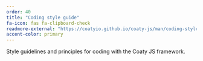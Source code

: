 ```yaml
---
order: 40
title: "Coding style guide"
fa-icon: fas fa-clipboard-check
readmore-external: "https://coatyio.github.io/coaty-js/man/coding-style-guide/"
accent-color: primary
---
```


Style guidelines and principles for coding with the Coaty JS framework.